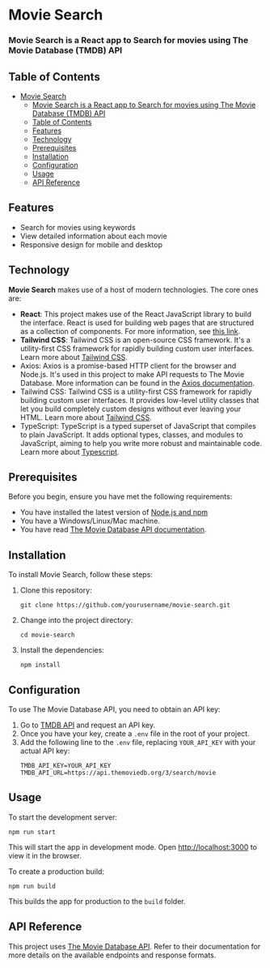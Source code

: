 # Movie Search

### Movie Search is a React app to Search for movies using The Movie Database (TMDB) API

## Table of Contents

- [Movie Search](#movie-search)
    - [Movie Search is a React app to Search for movies using The Movie Database (TMDB) API](#movie-search-is-a-react-app-to-search-for-movies-using-the-movie-database-tmdb-api)
  - [Table of Contents](#table-of-contents)
  - [Features](#features)
  - [Technology](#technology)
  - [Prerequisites](#prerequisites)
  - [Installation](#installation)
  - [Configuration](#configuration)
  - [Usage](#usage)
  - [API Reference](#api-reference)

## Features

- Search for movies using keywords
- View detailed information about each movie
- Responsive design for mobile and desktop

## Technology

**Movie Search** makes use of a host of modern technologies. The core ones are:

- **React**: This project makes use of the React JavaScript library to build the interface. React is used for building web pages that are structured as a collection of components. For more information, see [this link](https://reactjs.org/).
- **Tailwind CSS**: Tailwind CSS is an open-source CSS framework. It's a utility-first CSS framework for rapidly building custom user interfaces. Learn more about [Tailwind CSS](https://tailwindcss.com/).
- Axios: Axios is a promise-based HTTP client for the browser and Node.js. It's used in this project to make API requests to The Movie Database. More information can be found in the [Axios documentation](https://axios-http.com/).
- Tailwind CSS: Tailwind CSS is a utility-first CSS framework for rapidly building custom user interfaces. It provides low-level utility classes that let you build completely custom designs without ever leaving your HTML. Learn more about [Tailwind CSS](https://tailwindcss.com/).
- TypeScript: TypeScript is a typed superset of JavaScript that compiles to plain JavaScript. It adds optional types, classes, and modules to JavaScript, aiming to help you write more robust and maintainable code. Learn more about [Typescript](https://www.typescriptlang.org/).

## Prerequisites

Before you begin, ensure you have met the following requirements:

- You have installed the latest version of [Node.js and npm](https://nodejs.org/en/download/)
- You have a Windows/Linux/Mac machine.
- You have read [The Movie Database API documentation](https://developers.themoviedb.org/3/getting-started/introduction).

## Installation

To install Movie Search, follow these steps:

1. Clone this repository:
   ```
   git clone https://github.com/yourusername/movie-search.git
   ```
2. Change into the project directory:
   ```
   cd movie-search
   ```
3. Install the dependencies:
   ```
   npm install
   ```

## Configuration

To use The Movie Database API, you need to obtain an API key:

1. Go to [TMDB API](https://www.themoviedb.org/settings/api) and request an API key.
2. Once you have your key, create a `.env` file in the root of your project.
3. Add the following line to the `.env` file, replacing `YOUR_API_KEY` with your actual API key:
   ```
   TMDB_API_KEY=YOUR_API_KEY
   TMDB_API_URL=https://api.themoviedb.org/3/search/movie
   ```

## Usage

To start the development server:

```
npm run start
```

This will start the app in development mode. Open [http://localhost:3000](http://localhost:3000) to view it in the browser.

To create a production build:

```
npm run build
```

This builds the app for production to the `build` folder.

## API Reference

This project uses [The Movie Database API](https://developers.themoviedb.org/3). Refer to their documentation for more details on the available endpoints and response formats.


